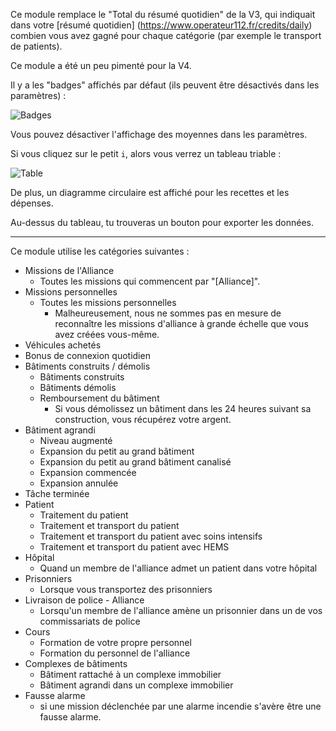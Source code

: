 Ce module remplace le "Total du résumé quotidien" de la V3, qui indiquait dans votre
 [résumé quotidien] (<https://www.operateur112.fr/credits/daily>) combien vous avez gagné pour chaque catégorie
 (par exemple le transport de patients).

Ce module a été un peu pimenté pour la V4.

Il y a les "badges" affichés par défaut (ils peuvent être désactivés dans les paramètres) :

![Badges](./badges.png)

Vous pouvez désactiver l'affichage des moyennes dans les paramètres.

Si vous cliquez sur le petit `i`, alors vous verrez un tableau triable :

![Table](./table.png)

De plus, un diagramme circulaire est affiché pour les recettes et les dépenses.

Au-dessus du tableau, tu trouveras un bouton pour exporter les données.

***

Ce module utilise les catégories suivantes :

* Missions de l'Alliance
    * Toutes les missions qui commencent par "[Alliance]".
* Missions personnelles
    * Toutes les missions personnelles
        * Malheureusement,
          nous ne sommes pas en mesure de reconnaître les missions d'alliance à grande échelle que vous avez créées vous-même.
* Véhicules achetés
* Bonus de connexion quotidien
* Bâtiments construits / démolis
    * Bâtiments construits
    * Bâtiments démolis
    * Remboursement du bâtiment
        * Si vous démolissez un bâtiment dans les 24 heures suivant sa construction, vous récupérez votre argent.
* Bâtiment agrandi
    * Niveau augmenté
    * Expansion du petit au grand bâtiment
    * Expansion du petit au grand bâtiment canalisé
    * Expansion commencée
    * Expansion annulée
* Tâche terminée
* Patient
    * Traitement du patient
    * Traitement et transport du patient
    * Traitement et transport du patient avec soins intensifs
    * Traitement et transport du patient avec HEMS
* Hôpital
    * Quand un membre de l'alliance admet un patient dans votre hôpital
* Prisonniers
    * Lorsque vous transportez des prisonniers
* Livraison de police - Alliance
    * Lorsqu'un membre de l'alliance amène un prisonnier dans un de vos commissariats de police
* Cours
    * Formation de votre propre personnel
    * Formation du personnel de l'alliance
* Complexes de bâtiments
    * Bâtiment rattaché à un complexe immobilier
    * Bâtiment agrandi dans un complexe immobilier
* Fausse alarme
    * si une mission déclenchée par une alarme incendie s'avère être une fausse alarme.
